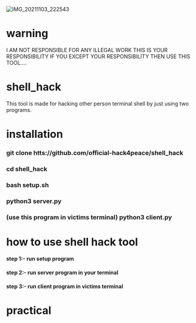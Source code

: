 ![IMG_20211103_222543](https://user-images.githubusercontent.com/90603785/140114891-de9ebdee-e193-49cd-b188-75325449316c.jpg)

# warning
I AM NOT RESPONSIBLE FOR ANY ILLEGAL WORK THIS IS YOUR RESPONSIBILITY IF YOU EXCEPT YOUR RESPONSIBILITY THEN USE THIS TOOL....    
# shell_hack
This tool is made for hacking other person terminal shell by just using two programs.
# installation
### git clone htts://github.com/official-hack4peace/shell_hack
### cd shell_hack
### bash setup.sh
### python3 server.py
### (use this program in victims terminal) python3 client.py
# how to use shell hack tool
#### step 1:- run setup program 
#### step 2:- run server program in your terminal
#### step 3:- run client program in victims terminal
# practical
